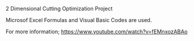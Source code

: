 2 Dimensional Cutting Optimization Project

Microsof Excel Formulas and Visual Basic Codes are used.

For more information; https://www.youtube.com/watch?v=fEMnxozABAo


